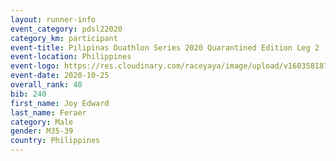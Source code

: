 ```yaml
--- 
layout: runner-info 
event_category: pdsl22020 
category_km: participant 
event-title: Pilipinas Duathlon Series 2020 Quarantined Edition Leg 2  
event-location: Philippines 
event-logo: https://res.cloudinary.com/raceyaya/image/upload/v1603581872/41E92198-22DE-4F19-946A-F3E262850A63_n9inde.png 
event-date: 2020-10-25 
overall_rank: 40
bib: 240
first_name: Joy Edward
last_name: Feraer
category: Male
gender: M35-39
country: Philippines
--- 
```

